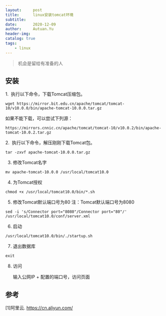 ```yaml
---
layout:     post
title:      linux安装tomcat环境
subtitle:   
date:       2020-12-09
author:     Autuan.Yu
header-img:
catalog: true
tags:
    - linux
---
```


> 机会是留给有准备的人

## 安装

1.  执行以下命令，下载Tomcat压缩包。
```` 
wget https://mirror.bit.edu.cn/apache/tomcat/tomcat-10/v10.0.0/bin/apache-tomcat-10.0.0.tar.gz
````
如果不能下载，可以尝试下列源：  
````
https://mirrors.cnnic.cn/apache/tomcat/tomcat-10/v10.0.2/bin/apache-tomcat-10.0.2.tar.gz
````

2.  执行以下命令，解压刚刚下载Tomcat包。
```` 
tar -zxvf apache-tomcat-10.0.0.tar.gz 
````
3.  修改Tomcat名字
```` 
mv apache-tomcat-10.0.0 /usr/local/tomcat10.0
````
4. 为Tomcat授权
```` 
chmod +x /usr/local/tomcat10.0/bin/*.sh
````
5. 修改Tomcat默认端口号为80
    注：Tomcat默认端口号为8080
```` 
sed -i 's/Connector port="8080"/Connector port="80"/' /usr/local/tomcat10.0/conf/server.xml
````
6. 启动
```` 
/usr/local/tomcat10.0/bin/./startup.sh
````
7. 退出数据库
```` 
exit
````

8. 访问

   输入公网IP + 配置的端口号，访问页面

   



## 参考  

[1]阿里云. https://cn.aliyun.com/  
